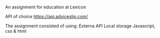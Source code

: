 
An assignment for education at Lexicon 

API of choice 
https://api.adviceslip.com/ 

The assignment consisted of using:
Externa API
Local storage
Javascript, css & html
